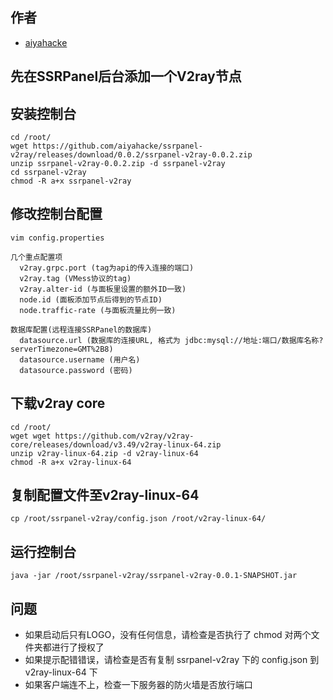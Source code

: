 ## 作者
- [aiyahacke](https://github.com/aiyahacke)

## 先在SSRPanel后台添加一个V2ray节点
## 安装控制台
```
cd /root/
wget https://github.com/aiyahacke/ssrpanel-v2ray/releases/download/0.0.2/ssrpanel-v2ray-0.0.2.zip
unzip ssrpanel-v2ray-0.0.2.zip -d ssrpanel-v2ray
cd ssrpanel-v2ray
chmod -R a+x ssrpanel-v2ray
```

## 修改控制台配置
```
vim config.properties

几个重点配置项
  v2ray.grpc.port (tag为api的传入连接的端口)
  v2ray.tag (VMess协议的tag)
  v2ray.alter-id (与面板里设置的额外ID一致)
  node.id (面板添加节点后得到的节点ID)
  node.traffic-rate (与面板流量比例一致)

数据库配置(远程连接SSRPanel的数据库)
  datasource.url (数据库的连接URL, 格式为 jdbc:mysql://地址:端口/数据库名称?serverTimezone=GMT%2B8)
  datasource.username (用户名)
  datasource.password (密码)
```

## 下载v2ray core
```
cd /root/
wget wget https://github.com/v2ray/v2ray-core/releases/download/v3.49/v2ray-linux-64.zip
unzip v2ray-linux-64.zip -d v2ray-linux-64
chmod -R a+x v2ray-linux-64
```

## 复制配置文件至v2ray-linux-64
```
cp /root/ssrpanel-v2ray/config.json /root/v2ray-linux-64/
```

## 运行控制台
```
java -jar /root/ssrpanel-v2ray/ssrpanel-v2ray-0.0.1-SNAPSHOT.jar
```

## 问题
 - 如果启动后只有LOGO，没有任何信息，请检查是否执行了 chmod 对两个文件夹都进行了授权了
 - 如果提示配错错误，请检查是否有复制 ssrpanel-v2ray 下的 config.json 到 v2ray-linux-64 下
 - 如果客户端连不上，检查一下服务器的防火墙是否放行端口